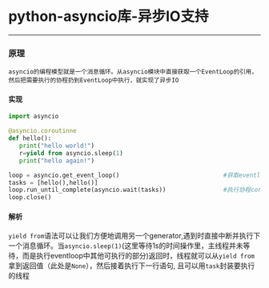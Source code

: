 # python-asyncio库-异步IO支持
___
### 原理
`asyncio的编程模型就是一个消息循环。从asyncio模块中直接获取一个EventLoop的引用，然后把需要执行的协程扔到EventLoop中执行，就实现了异步IO`
#### 实现
```python
import asyncio

@asyncio.coroutinne
def hello():
   print("hello world!")
   r=yield from asyncio.sleep(1)
   print("hello again!")

loop = asyncio.get_event_loop()                             #获取eventloop
tasks = [hello(),hello()]
loop.run_until_complete(asyncio.wait(tasks))                #执行协程coroutine
loop.close()

```
#### 解析
 `yield from`语法可以让我们方便地调用另一个generator,遇到时直接中断并执行下一个消息循环。当`asyncio.sleep(1)`(这里等待1s的时间操作里，主线程并未等待，而是执行eventloop中其他可执行的部分)返回时，线程就可以从`yield from`拿到返回值（此处是`None`），然后接着执行下一行语句, 且可以用`task`封装要执行的线程

### 
 

